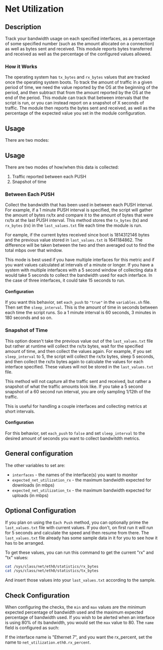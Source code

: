 # Net Utilization

## Description

Track your bandwidth usage on each specified interfaces, as a percentage of some
specified number (such as the amount allocated on a connection) as well as bytes
sent and received. This module reports bytes transferred and received as
well as the percentage of the configured values allowed.

### How it Works

The operating system has `tx_bytes` and `rx_bytes` values that are tracked
once the operating system boots. To track the amount of traffic in a given
period of time, we need the value reported by the OS at the beginning of the
period, and then subtract that from the amount reported by the OS at the end of
the period. This module can track that between intervals that the script is run,
or you can instead report on a snapshot of X seconds of traffic. The module then
reports the bytes sent and received, as well as the percentage of the expected
value you set in the module configuration. 

## Usage

There are two modes:

## Usage

There are two modes of how/when this data is collected:

1. Traffic reported between each PUSH 
2. Snapshot of time

### Between Each PUSH

Collect the bandwidth that has been used in between each PUSH interval.
For example, if a 1 minute PUSH interval is specified, the script will gather
the amount of bytes rx/tx and compare it to the amount of bytes that were rx/tx
at the last PUSH interval. This method stores the `tx_bytes` (tx) and
`rx_bytes` (rx) in the `last_values.txt` file each time the module is run. 

For eample, if the current bytes received since boot is 1814312146 bytes and
the previous value stored in `last_values.txt` is 1641184862.
The difference will be taken between the two and then averaged out to find the
total mbps over that window. 

This mode is best used if you have multiple interfaces for this metric and if
you want values calculated at intervals of a minute or longer. If you have a
system with multiple interfaces with a 5 second window of collecting data it
would take 5 seconds to collect the bandwidth used for each interface. In the
case of three interfaces, it could take 15 seconds to run. 

#### Configuration

If you want this behavior, set `each_push` to `"true"` in the
`variables.sh` file. Then set the `sleep_interval`. This is the amount of time in
seconds between each time the script runs. So a 1 minute interval is 60 seconds, 3
minutes in 180 seconds and so on.

### Snapshot of Time

This option doesn't take the previous value out of the `last_values.txt` file
but rather at runtime will collect the rx/tx bytes, wait for the specified
amount of time, and then collect the values again. For example, if you set
`sleep_interval` to 5, the script will collect the rx/tx bytes, sleep 5 seconds,
and then collect the rx/tx bytes again to calculate the values for each
interface specified. These values will not be stored in the `last_values.txt` file.

This method will not capture all the traffic sent and received, but rather a
snapshot of what the traffic amounts look like. If you take a 5 second snapshot
of a 60 second run interval, you are only sampling 1/12th of the traffic.

This is useful for handling a couple interfaces and collecting metrics at short
intervals.

#### Configuration

For this behavior, set `each_push` to `false` and set `sleep_interval` to the
desired amount of seconds you want to collect bandwitdth metrics.

## General configuration

The other variables to set are:

* `interfaces` - the names of the interface(s) you want to monitor
* `expected_net_utilization_rx` - the maximum bandwidth expected for downloads
  (in mbps)
* `expected_net_utilization_tx` - the maximum bandwidth expected for uploads (in
  mbps)
  
## Optional Configuration
  
If you plan on using the `Each Push` method, you can optionally prime the
`last_values.txt` file with current values. If you don't, on first run it will
run for 5 seconds and calculate the speed and then resume from there. The
`last_values.txt` file already has some sample data in it for you to see how it
has to be arranged.

To get these values, you can run this command to get the current "rx" and "tx" values:

``` sh
cat /sys/class/net/eth0/statistics/rx_bytes
cat /sys/class/net/eth0/statistics/tx_bytes
```

And insert those values into your `last_values.txt` according to the sample.


## Check Configuration

When configuring the checks, the `min` and `max` values are the minimum expected
percentage of bandwidth used and the maximum expected percentage of bandwidth
used. If you wish to be alerted when an interface is using 80% of its bandwidth,
you would set the `max` value to 80. The `name` field is configured as such:

If the interface name is "Ethernet 7", and you want the rx_percent, set the name
to `net_utilization.eth0.rx_percent`.
